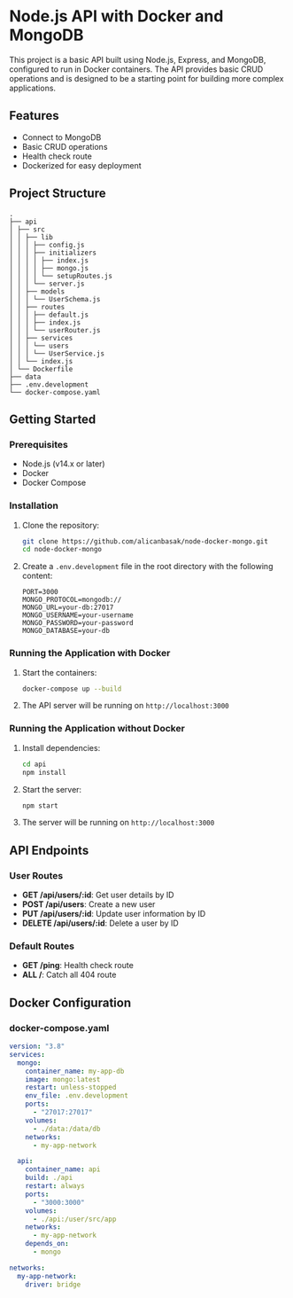# Node.js API with Docker and MongoDB

This project is a basic API built using Node.js, Express, and MongoDB, configured to run in Docker containers. The API provides basic CRUD operations and is designed to be a starting point for building more complex applications.

## Features

- Connect to MongoDB
- Basic CRUD operations
- Health check route
- Dockerized for easy deployment

## Project Structure

```
.
├── api
│ ├── src
│ │ ├── lib
│ │ │ ├── config.js
│ │ │ ├── initializers
│ │ │ │ ├── index.js
│ │ │ │ ├── mongo.js
│ │ │ │ └── setupRoutes.js
│ │ │ └── server.js
│ │ ├── models
│ │ │ └── UserSchema.js
│ │ ├── routes
│ │ │ ├── default.js
│ │ │ ├── index.js
│ │ │ └── userRouter.js
│ │ ├── services
│ │ │ └── users
│ │ │ └── UserService.js
│ │ └── index.js
│ └── Dockerfile
├── data
├── .env.development
└── docker-compose.yaml
```

## Getting Started

### Prerequisites

- Node.js (v14.x or later)
- Docker
- Docker Compose

### Installation

1. Clone the repository:

   ```sh
   git clone https://github.com/alicanbasak/node-docker-mongo.git
   cd node-docker-mongo
   ```

2. Create a `.env.development` file in the root directory with the following content:
   ```env
   PORT=3000
   MONGO_PROTOCOL=mongodb://
   MONGO_URL=your-db:27017
   MONGO_USERNAME=your-username
   MONGO_PASSWORD=your-password
   MONGO_DATABASE=your-db
   ```

### Running the Application with Docker

1. Start the containers:

   ```sh
   docker-compose up --build
   ```

2. The API server will be running on `http://localhost:3000`

### Running the Application without Docker

1. Install dependencies:

   ```sh
   cd api
   npm install
   ```

2. Start the server:

   ```sh
   npm start
   ```

3. The server will be running on `http://localhost:3000`

## API Endpoints

### User Routes

- **GET /api/users/:id**: Get user details by ID
- **POST /api/users**: Create a new user
- **PUT /api/users/:id**: Update user information by ID
- **DELETE /api/users/:id**: Delete a user by ID

### Default Routes

- **GET /ping**: Health check route
- **ALL /**: Catch all 404 route

## Docker Configuration

### docker-compose.yaml

```yaml
version: "3.8"
services:
  mongo:
    container_name: my-app-db
    image: mongo:latest
    restart: unless-stopped
    env_file: .env.development
    ports:
      - "27017:27017"
    volumes:
      - ./data:/data/db
    networks:
      - my-app-network

  api:
    container_name: api
    build: ./api
    restart: always
    ports:
      - "3000:3000"
    volumes:
      - ./api:/user/src/app
    networks:
      - my-app-network
    depends_on:
      - mongo

networks:
  my-app-network:
    driver: bridge
```
